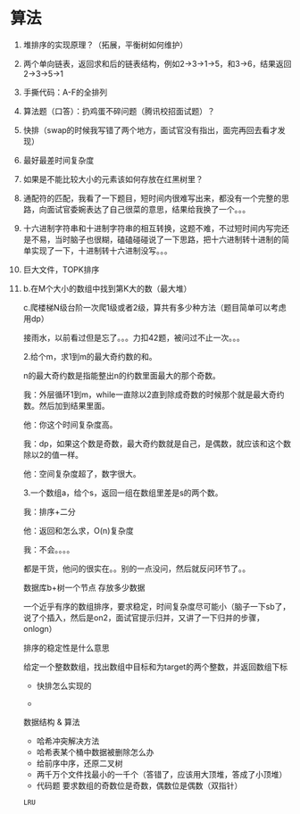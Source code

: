 # 算法

1. 堆排序的实现原理？（拓展，平衡树如何维护）

2. 两个单向链表，返回求和后的链表结构，例如2->3->1->5，和3->6，结果返回2->3->5->1

3. 手撕代码：A-F的全排列

4. 算法题（口答）：扔鸡蛋不碎问题（腾讯校招面试题）？

5. 快排（swap的时候我写错了两个地方，面试官没有指出，面完再回去看才发现）

6. 最好最差时间复杂度

7. 如果是不能比较大小的元素该如何存放在红黑树里？

8. 通配符的匹配，我看了一下题目，短时间内很难写出来，都没有一个完整的思路，向面试官委婉表达了自己很菜的意思，结果给我换了一个。。。

9. 十六进制字符串和十进制字符串的相互转换，这题不难，不过短时间内写完还是不易，当时脑子也很糊，磕磕碰碰说了一下思路，把十六进制转十进制的简单实现了一下，十进制转十六进制没写。。。

10. 巨大文件，TOPK排序

11. b.在M个大小的数组中找到第K大的数（最大堆）

    c.爬楼梯N级台阶一次爬1级或者2级，算共有多少种方法（题目简单可以考虑用dp）

    接雨水，以前看过但是忘了。。。力扣42题，被问过不止一次。。。

    2.给个m，求1到m的最大奇约数的和。

    n的最大奇约数是指能整出n的约数里面最大的那个奇数。

    我：外层循环1到m，while一直除以2直到除成奇数的时候那个就是最大奇约数。然后加到结果里面。

    他：你这个时间复杂度高。

    我：dp，如果这个数是奇数，最大奇约数就是自己，是偶数，就应该和这个数除以2的值一样。

    他：空间复杂度超了，数字很大。

    3.一个数组a，给个s，返回一组在数组里差是s的两个数。

    我：排序+二分

    他：返回和怎么求，O(n)复杂度

    我：不会。。。。

    都是干货，他问的很实在。。别的一点没问，然后就反问环节了。。

    数据库b+树一个节点 存放多少数据

    一个近乎有序的数组排序，要求稳定，时间复杂度尽可能小（脑子一下sb了，说了个插入，然后是on2，面试官提示归并，又讲了一下归并的步骤，onlogn）

    排序的稳定性是什么意思
    
    给定一个整数数组，找出数组中目标和为target的两个整数，并返回数组下标
    
    - 快排怎么实现的
    
    - 
    
      数据结构 & 算法
    
      - 哈希冲突解决方法
      - 哈希表某个桶中数据被删除怎么办
      - 给前序中序，还原二叉树
      - 两千万个文件找最小的一千个（答错了，应该用大顶堆，答成了小顶堆）
      - 代码题 要求数组的奇数位是奇数，偶数位是偶数（双指针）
      
      ```
      LRU
      ```

